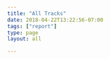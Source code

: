 ```yaml
---
title: "All Tracks"
date: 2018-04-22T13:22:56-07:00
tags: ["report"]
type: page
layout: all

---
```

